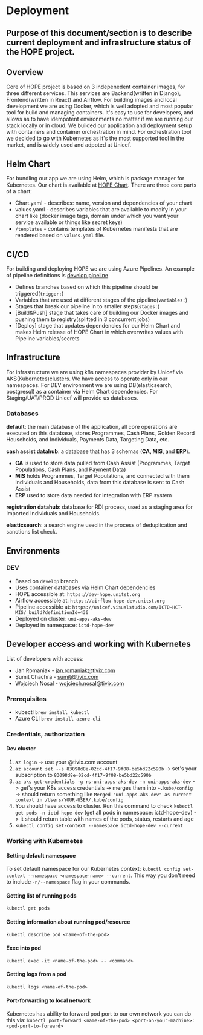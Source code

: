 # Deployment

## Purpose of this document/section is to describe current deployment and infrastructure status of the HOPE project.

## Overview

Core of HOPE project is based on 3 indepenedent container images, for three different services. This services are Backend\(written in Django\), Frontend\(written in React\) and Airflow. For building images and local development we are using Docker, which is well adopted and most popular tool for build and managing containers. It's easy to use for developers, and allows as to have idempotent environments no matter if we are running our stack locally or in cloud. We builded our application and deployment setup with containers and container orchestration in mind. For orchestration tool we decided to go with Kubernetes as it's the most supported tool in the market, and is widely used and adpoted at Unicef.

## Helm Chart

For bundling our app we are using Helm, which is package manager for Kubernetes. Our chart is available at [HOPE Chart](https://github.com/unicef/hct-mis/tree/develop/deployment/hope). There are three core parts of a chart:

* Chart.yaml - describes: name, version and dependencies of your chart
* values.yaml - describes variables that are available to modify in your chart like \(docker image tags, domain under which you want your service available or things like secret keys\)
* `/templates` - contains templates of Kubernetes manifests that are rendered based on `values.yaml` file.

## CI/CD

For building and deploying HOPE we are using Azure Pipelines. An example of pipeline definitions is [develop pipeline](https://github.com/unicef/hct-mis/blob/develop/deployment/pipeline-develop.yaml)

* Defines branches based on which this pipeline should be triggered\(`trigger:`\)
* Variables that are used at different stages of the pipeline\(`variables:`\)
* Stages that break our pipeline in to smaller steps\(`stages:`\)
* \[Build&Push\] stage that takes care of building our Docker images and pushing them to registry\(splitted in 3 concurrent jobs\)
* \[Deploy\] stage that updates dependencies for our Helm Chart and makes Helm release of HOPE Chart in which overwrites values with Pipeline variables/secrets

## Infrastructure

For infrastructure we are using k8s namespaces provider by Unicef via AKS\(Kubernetes\)clusters. We have access to operate only in our namespaces. For DEV environment we are using DB\(elasticsearch, postgresql\) as a container via Helm Chart dependencies. For Staging/UAT/PROD Unicef will provide us databases.

### **Databases**

**default**: the main database of the application, all core operations are executed on this database, stores Programmes, Cash Plans, Golden Record Households, and Individuals, Payments Data, Targeting Data, etc.

**cash assist datahub**: a database that has 3 schemas \(**CA, MIS**, and **ERP**\).

* **CA** is used to store data pulled from Cash Assist \(Programmes, Target Populations, Cash Plans, and Payment Data\)
* **MIS** holds Programmes, Target Populations, and connected with them Individuals and Households, data from this database is sent to Cash Assist
* **ERP** used to store data needed for integration with ERP system

**registration datahub**: database for RDI process, used as a staging area for Imported Individuals and Households.

**elasticsearch**: a search engine used in the process of deduplication and sanctions list check.

## Environments

### DEV

* Based on `develop` branch
* Uses container databases via Helm Chart dependencies
* HOPE accessible at: `https://dev-hope.unitst.org`
* Airflow accessible at: `https://airflow-hope-dev.unitst.org`
* Pipeline accessible at: `https://unicef.visualstudio.com/ICTD-HCT-MIS/_build?definitionId=436`
* Deployed on cluster: `uni-apps-aks-dev`
* Deployed in namespace: `ictd-hope-dev`

## Developer access and working with Kubernetes

List of developers with access:

* Jan Romaniak - jan.romaniak@tivix.com
* Sumit Chachra - sumit@tivix.com
* Wojciech Nosal - wojciech.nosal@tivix.com

### Prerequisites

* kubectl `brew install kubectl`
* Azure CLI `brew install azure-cli`

### Credentials, authorization

#### Dev cluster

1. `az login` -&gt; use your @tivix.com account
2. `az account set --s 83098d8e-02cd-4f17-9f08-be5bd22c590b` -&gt; set's your subscription to `83098d8e-02cd-4f17-9f08-be5bd22c590b`
3. `az aks get-credentials -g rs-uni-apps-aks-dev -n uni-apps-aks-dev` -&gt; get's your K8s access credentials -&gt; merges them into `~.kube/config` -&gt; should return something like `Merged "uni-apps-aks-dev" as current context in /Users/YOUR-USER/.kube/config`
4. You should have access to cluster. Run this command to check `kubectl get pods -n ictd-hope-dev` \(get all pods in namespace: ictd-hope-dev\) -&gt; it should return table with names of the pods, status, restarts and age
5. `kubectl config set-context --namespace ictd-hope-dev --current`

### Working with Kubernetes

#### Setting default namespace

To set default namespace for our Kubernetes context: `kubectl config set-context --namespace <namespace-name> --current`. This way you don't need to include `-n/--namespace` flag in your commands.

#### Getting list of running pods

`kubectl get pods`

#### Getting information about running pod/resource

`kubectl describe pod <name-of-the-pod>`

#### Exec into pod

`kubectl exec -it <name-of-the-pod> -- <command>`

#### Getting logs from a pod

`kubectl logs <name-of-the-pod>`

#### Port-forwarding to local network

Kubernetes has ability to forward pod port to our own network you can do this via: `kubectl port-forward <name-of-the-pod> <port-on-your-machine>:<pod-port-to-forward>`

